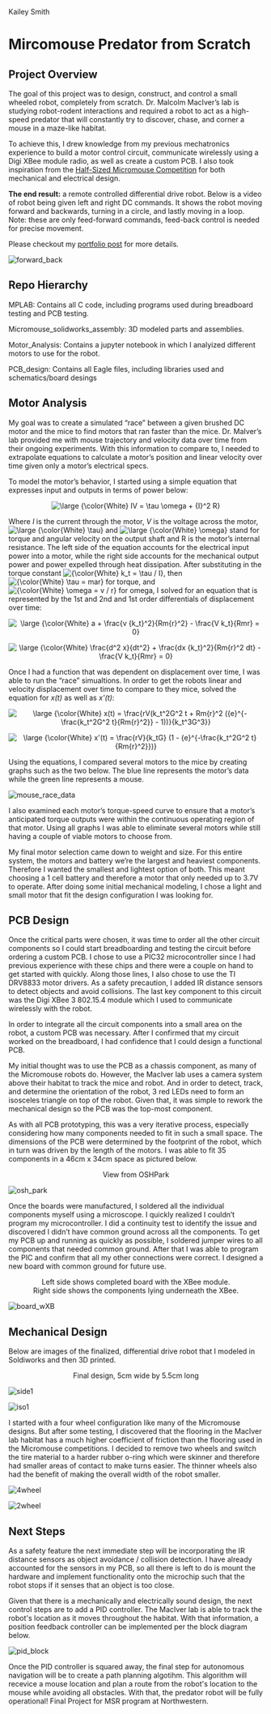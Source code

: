 Kailey Smith
# Mircomouse Predator from Scratch

## Project Overview

The goal of this project was to design, construct, and control a small wheeled robot, completely from scratch. Dr. Malcolm MacIver’s lab is studying robot-rodent interactions and required a robot to act as a high-speed predator that will constantly try to discover, chase, and corner a mouse in a maze-like habitat. 

To achieve this, I drew knowledge from my previous mechatronics experience to build a motor control circuit, communicate wirelessly using a Digi XBee module radio, as well as create a custom PCB. I also took inspiration from the <a href="https://en.wikipedia.org/wiki/Micromouse" target="_blank" rel="noopener noreferrer">Half-Sized Micromouse Competition</a> for both mechanical and electrical design. 

**The end result:** a remote controlled differential drive robot. Below is a video of robot being given left and right DC commands. It shows the robot moving forward and backwards, turning in a circle, and lastly moving in a loop. Note: these are only feed-forward commands, feed-back control is needed for precise movement.

Please checkout my [portfolio post](https://gingineer95.github.io/2021/12/08/micromouse/) for more details. 

![forward_back](https://user-images.githubusercontent.com/70979347/145663630-b14f3423-a97c-4694-a2b0-1232f6001867.gif)

## Repo Hierarchy
MPLAB: Contains all C code, including programs used during breadboard testing and PCB testing.

Micromouse_solidworks_assembly: 3D modeled parts and assemblies.

Motor_Analysis: Contains a jupyter notebook in which I analyized different motors to use for the robot.

PCB_design: Contains all Eagle files, including libraries used and schematics/board desings

## Motor Analysis

My goal was to create a simulated “race” between a given brushed DC motor and the mice to find motors that ran faster than the mice. Dr. MaIver’s lab provided me with mouse trajectory and velocity data over time from their ongoing experiments. With this information to compare to, I needed to extrapolate equations to calculate a motor’s position and linear velocity over time given only a motor’s electrical specs. 

To model the motor’s behavior, I started using a simple equation that expresses input and outputs in terms of power below:

<p align="center">
<img src="https://latex.codecogs.com/svg.latex?\large&space;{\color{White}&space;IV&space;=&space;\tau&space;\omega&space;&plus;&space;{I}^2&space;R}" title="\large {\color{White} IV = \tau \omega + {I}^2 R}" />   
</p>

Where *I* is the current through the motor, *V* is the voltage across the motor, <img src="https://latex.codecogs.com/svg.latex?\large&space;{\color{White}&space;\tau}" title="\large {\color{White} \tau}" /> and <img src="https://latex.codecogs.com/svg.latex?\large&space;{\color{White}&space;\omega}" title="\large {\color{White} \omega}" /> stand for torque and angular velocity on the output shaft and R is the motor’s internal resistance. The left side of the equation accounts for the electrical input power into a motor, while the right side accounts for the mechanical output power and power expelled through heat dissipation. After substituting in the torque constant <img src="https://latex.codecogs.com/svg.latex?\inline&space;{\color{White}&space;k_t&space;=&space;\tau&space;/&space;I}" title="{\color{White} k_t = \tau / I}" />, then <img src="https://latex.codecogs.com/svg.latex?\inline&space;{\color{White}&space;\tau&space;=&space;mar}" title="{\color{White} \tau = mar}" /> for torque, and <img src="https://latex.codecogs.com/svg.latex?\inline&space;{\color{White}&space;\omega&space;=&space;v&space;/&space;r}" title="{\color{White} \omega = v / r}" /> for omega, I solved for an equation that is represented by the 1st and 2nd and 1st order differentials of displacement over time:

<p align="center">
<img src="https://latex.codecogs.com/svg.latex?\large&space;{\color{White}&space;a&space;&plus;&space;\frac{v&space;{k_t}^2}{Rm{r}^2}&space;-&space;\frac{V&space;k_t}{Rmr}&space;=&space;0}" title="\large {\color{White} a + \frac{v {k_t}^2}{Rm{r}^2} - \frac{V k_t}{Rmr} = 0}" /> 
</p>

<p align="center">
<img src="https://latex.codecogs.com/svg.latex?\large&space;{\color{White}&space;\frac{d^2&space;x}{dt^2}&space;&plus;&space;\frac{dx&space;{k_t}^2}{Rm{r}^2&space;dt}&space;-&space;\frac{V&space;k_t}{Rmr}&space;=&space;0}" title="\large {\color{White} \frac{d^2 x}{dt^2} + \frac{dx {k_t}^2}{Rm{r}^2 dt} - \frac{V k_t}{Rmr} = 0}" />
</p>

Once I had a function that was dependent on displacement over time, I was able to run the “race” simualtions. In order to get the robots linear and velocity displacement over time to compare to they mice, solved the equation for *x(t)* as well as *x'(t)*:

<p align="center">
<img src="https://latex.codecogs.com/svg.latex?\large&space;{\color{White}&space;x(t)&space;=&space;\frac{rV(k_t^2G^2&space;t&space;&plus;&space;Rm{r}^2&space;({e}^{-\frac{k_t^2G^2&space;t}{Rm{r}^2}}&space;-&space;1))}{k_t^3G^3}}" title="\large {\color{White} x(t) = \frac{rV(k_t^2G^2 t + Rm{r}^2 ({e}^{-\frac{k_t^2G^2 t}{Rm{r}^2}} - 1))}{k_t^3G^3}}" />
</p>
<p align="center">
<img src="https://latex.codecogs.com/svg.latex?\large&space;{\color{White}&space;x'(t)&space;=&space;\frac{rV}{k_tG}&space;(1&space;-&space;{e}^{-\frac{k_t^2G^2&space;t}{Rm{r}^2}})}" title="\large {\color{White} x'(t) = \frac{rV}{k_tG} (1 - {e}^{-\frac{k_t^2G^2 t}{Rm{r}^2}})}" />
</p>

Using the equations, I compared several motors to the mice by creating graphs such as the two below. The blue line represents the motor’s data while the green line represents a mouse.

![mouse_race_data](https://user-images.githubusercontent.com/70979347/145665247-287eded3-8dfb-45d3-a94d-73a89d3fbac3.png)

I also examined each motor’s torque-speed curve to ensure that a motor’s anticipated torque outputs were within the continuous operating region of that motor. Using all graphs I was able to eliminate several motors while still having a couple of viable motors to choose from. 

My final motor selection came down to weight and size. For this entire system, the motors and battery we’re the largest and heaviest components. Therefore I wanted the smallest and lightest option of both. This meant choosing a 1 cell battery and therefore a motor that only needed up to 3.7V to operate. After doing some initial mechanical modeling, I chose a light and small motor that fit the design configuration I was looking for. 

## PCB Design

Once the critical parts were chosen, it was time to order all the other circuit components so I could start breadboarding and testing the circuit before ordering a custom PCB. I chose to use a PIC32 microcontroller since I had previous experience with these chips and there were a couple on hand to get started with quickly. Along those lines, I also chose to use the TI DRV8833 motor drivers. As a safety precaution, I added IR distance sensors to detect objects and avoid collisions. The last key component to this circuit was the Digi XBee 3 802.15.4 module which I used to communicate wirelessly with the robot. 

In order to integrate all the circuit components into a small area on the robot, a custom PCB was necessary. After I confirmed that my circuit worked on the breadboard, I had confidence that I could design a functional PCB. 

My initial thought was to use the PCB as a chassis component, as many of the Micromouse robots do. However, the MacIver lab uses a camera system above their habitat to track the mice and robot. And in order to detect, track, and determine the orientation of the robot, 3 red LEDs need to form an isosceles triangle on top of the robot. Given that, it was simple to rework the mechanical design so the PCB was the top-most component.

As with all PCB prototyping, this was a very iterative process, especially considering how many components needed to fit in such a small space. The dimensions of the PCB were determined by the footprint of the robot, which in turn was driven by the length of the motors. I was able to fit 35 components in a 46cm x 34cm space as pictured below.

<div align="center">View from OSHPark</div>

![osh_park](https://user-images.githubusercontent.com/70979347/145665254-ddeb035d-5a75-4dfc-a74a-f78bbac91c4b.png)

Once the boards were manufactured, I soldered all the individual components myself using a microscope. I quickly realized I couldn’t program my microcontroller. I did a continuity test to identify the issue and discovered I didn’t have common ground across all the components. To get my PCB up and running as quickly as possible, I soldered jumper wires to all components that needed common ground. After that I was able to program the PIC and confirm that all my other connections were correct. I designed a new board with common ground for future use. 

<div align="center">Left side shows completed board with the XBee module.</div>
<div align="center">Right side shows the components lying underneath the XBee.</div>
<p align="center">

  ![board_wXB](https://user-images.githubusercontent.com/70979347/145665264-ed30160b-ea3b-411a-9eda-c08617ec1fe6.jpg)

</p>

## Mechanical Design

Below are images of the finalized, differential drive robot that I modeled in Soldiworks and then 3D printed.

<div align="center">Final design, 5cm wide by 5.5cm long</div>
<p align="center">

![side1](https://user-images.githubusercontent.com/70979347/145665273-b2b0f10b-522b-44d7-82a0-619624c97664.jpg)

![iso1](https://user-images.githubusercontent.com/70979347/145665317-1af8da4d-3dfa-446d-a12a-be6237c95690.jpg)

</p>

I started with a four wheel configuration like many of the Micromouse designs. But after some testing, I discovered that the flooring in the MacIver lab habitat has a much higher coefficient of friction than the flooring used in the Micromouse competitions. I decided to remove two wheels and switch the tire material to a harder rubber o-ring which were skinner and therefore had smaller areas of contact to make turns easier. The thinner wheels also had the benefit of making the overall width of the robot smaller.

<p align="center">

  ![4wheel](https://user-images.githubusercontent.com/70979347/145665328-63a92f49-bc91-49db-a571-14bd419d1f84.jpg)

![2wheel](https://user-images.githubusercontent.com/70979347/145665335-9f89bac2-3cd0-4d10-adff-aaf56393bf6e.jpg)
</p>

## Next Steps

As a safety feature the next immediate step will be incorporating the IR distance sensors as object avoidance / collision detection. I have already accounted for the sensors in my PCB, so all there is left to do is mount the hardware and implement functionality onto the microchip such that the robot stops if it senses that an object is too close. 

Given that there is a mechanically and electrically sound design, the next control steps are to add a PID controller. The MacIver lab is able to track the robot's location as it moves throughout the habitat. With that information, a position feedback controller can be implemented per the block diagram below. 

<p align="center">

![pid_block](https://user-images.githubusercontent.com/70979347/145665340-928f8f35-4077-42df-adca-fb3c3d3ba917.png)

</p>

Once the PID controller is squared away, the final step for autonomous navigation will be to create a path planning algotihm. This algorithm will recevice a mouse location and plan a route from the robot's location to the mouse while avoiding all obstacles. With that, the predator robot will be fully operational!
Final Project for MSR program at Northwestern.